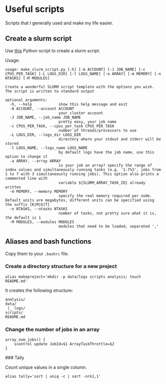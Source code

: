 # Useful scripts

Scripts that I generally used and make my life easier.

## Create a slurm script

Use [this](scripts/make_slurm_script.py) Python script to create a slurm script.

Usage:

```
usage: make_slurm_script.py [-h] [-A ACCOUNT] [-J JOB_NAME] [-c CPUS_PER_TASK] [-L LOGS_DIR] [-l LOGS_NAME] [-a ARRAY] [-m MEMORY] [-n NTASKS] [-M MODULES]

Create a wonderful SLURM script template with the options you wish. The script is written to standard output

optional arguments:
  -h, --help            show this help message and exit
  -A ACCOUNT, --account ACCOUNT
                        your cluster account
  -J JOB_NAME, --job_name JOB_NAME
                        pretty easy, your job name
  -c CPUS_PER_TASK, --cpus_per_task CPUS_PER_TASK
                        number of threads/processors to use
  -L LOGS_DIR, --logs_dir LOGS_DIR
                        directory where your stdout and stderr will be stored
  -l LOGS_NAME, --logs_name LOGS_NAME
                        by default logs have the job name, use this option to change it
  -a ARRAY, --array ARRAY
                        is your job an array? specify the range of index values and simultaneously running tasks (e.g. '1-7%3', jobs from 1 to 7 with 3 simultaneously running jobs). This option also prints a commented line with
                        variable ${SLURM_ARRAY_TASK_ID} already written
  -m MEMORY, --memory MEMORY
                        specify the real memory required per node. Default units are megabytes, different units can be specified using the suffix [K|M|G|T]
  -n NTASKS, --ntasks NTASKS
                        number of tasks, not pretty sure what it is, the default is 1
  -M MODULES, --modules MODULES
                        modules that need to be loaded, separated ','
```

## Aliases and bash functions

Copy them to your `.bashrc` file.

### Create a directory structure for a new project

```
alias makeproject='mkdir -p data/logs scripts analysis; touch README.md'

```
It creates the following structure:
```
analysis/
data/
 |_ logs/
scripts/
README.md
```

### Change the number of jobs in an array

```
array_num_jobs() {
    scontrol update JobId=$1 ArrayTaskThrottle=$2
}
```

### Tally

Count unique values in a single column.

```
alias tally='sort | uniq -c | sort -nrk1,1'
```
